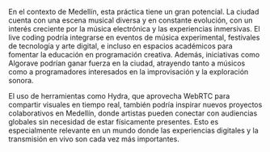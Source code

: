 En el contexto de Medellín, esta práctica tiene un gran potencial. La ciudad cuenta con una escena musical diversa y en constante evolución, con un interés creciente por la música electrónica y las experiencias inmersivas. El live coding podría integrarse en eventos de música experimental, festivales de tecnología y arte digital, e incluso en espacios académicos para fomentar la educación en programación creativa. Además, iniciativas como Algorave podrían ganar fuerza en la ciudad, atrayendo tanto a músicos como a programadores interesados en la improvisación y la exploración sonora.

El uso de herramientas como Hydra, que aprovecha WebRTC para compartir visuales en tiempo real, también podría inspirar nuevos proyectos colaborativos en Medellín, donde artistas pueden conectar con audiencias globales sin necesidad de estar físicamente presentes. Esto es especialmente relevante en un mundo donde las experiencias digitales y la transmisión en vivo son cada vez más importantes.
